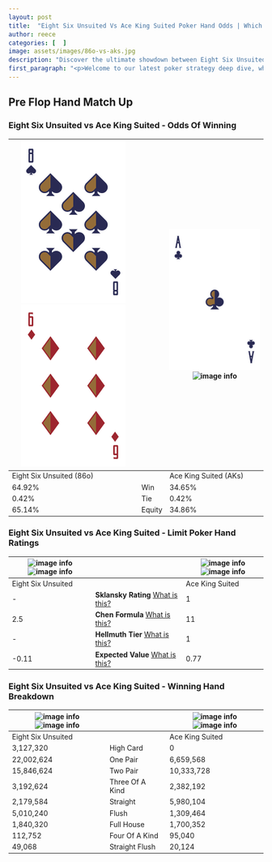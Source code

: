 ```yaml
---
layout: post
title:  "Eight Six Unsuited Vs Ace King Suited Poker Hand Odds | Which Is The Better Hand In Poker? A Complete Guide"
author: reece
categories: [  ]
image: assets/images/86o-vs-aks.jpg
description: "Discover the ultimate showdown between Eight Six Unsuited and Ace King Suited in poker! Uncover the odds, strategies, and scenarios where one hand triumphs over the other. Get ready to up your poker game with this thrilling analysis."
first_paragraph: "<p>Welcome to our latest poker strategy deep dive, where we're pitting two distinct hands against each other in a high-stakes showdown: Eight Six Unsuited vs Ace King Suited.</p><p>In the dynamic world of poker, every decision counts, and knowing which hand holds the upper hand is key to your success at the table.</p><p>In this article, we'll dissect these two hands, explore the scenarios where one dominates the other, and equip you with the knowledge to make strategic choices that can tip the odds in your favor.</p><p>Get ready to unravel the intriguing dynamics of these poker hands and elevate your game to new heights.</p>"
---
```




[comment]: # (sp0)

## Pre Flop Hand Match Up

<div class="table hand-ratings" markdown="1"> 



### Eight Six Unsuited vs Ace King Suited - Odds Of Winning


    
| ![image info](assets/images/hand1/8.png) ![image info](assets/images/hand1/6o.png) |  | ![image info](assets/images/hand2/a.png) ![image info](assets/images/hand2/ks.png) |
| -------- | -------- | -------- |
| Eight Six Unsuited (86o) |  | Ace King Suited (AKs) |
| 64.92% | Win | 34.65% |
| 0.42% | Tie | 0.42% |
| 65.14% | Equity | 34.86% |




[comment]: # (sp1)



### Eight Six Unsuited vs Ace King Suited - Limit Poker Hand Ratings


    
| ![image info](https://www.riverpairs.com/assets/images/hand1/8.png) ![image info](https://www.riverpairs.com/assets/images/hand1/6o.png) |  | ![image info](https://www.riverpairs.com/assets/images/hand2/a.png) ![image info](https://www.riverpairs.com/assets/images/hand2/ks.png) |
| -------- | -------- | -------- |
| Eight Six Unsuited |  | Ace King Suited |
| - | **Sklansky Rating** [What is this?](/sklansky-rating-explained) | 1 |
| 2.5 | **Chen Formula** [What is this?](/chen-formula-explained) | 11 |
| - | **Hellmuth Tier** [What is this?](/Hellmuth-tier-explained) | 1 |
| -0.11 | **Expected Value** [What is this?](/expected-value-explained) | 0.77 |




[comment]: # (sp2)



### Eight Six Unsuited vs Ace King Suited - Winning Hand Breakdown


    
| ![image info](https://www.riverpairs.com/assets/images/hand1/8.png) ![image info](https://www.riverpairs.com/assets/images/hand1/6o.png) |  | ![image info](https://www.riverpairs.com/assets/images/hand2/a.png) ![image info](https://www.riverpairs.com/assets/images/hand2/ks.png) |
| -------- | -------- | -------- |
| Eight Six Unsuited |  | Ace King Suited |
| 3,127,320 | High Card | 0 |
| 22,002,624 | One Pair | 6,659,568 |
| 15,846,624 | Two Pair | 10,333,728 |
| 3,192,624 | Three Of A Kind | 2,382,192 |
| 2,179,584 | Straight | 5,980,104 |
| 5,010,240 | Flush | 1,309,464 |
| 1,840,320 | Full House | 1,700,352 |
| 112,752 | Four Of A Kind | 95,040 |
| 49,068 | Straight Flush | 20,124 |




[comment]: # (sp3)



</div>

[comment]: # (sp4)



[comment]: # (sp5)

